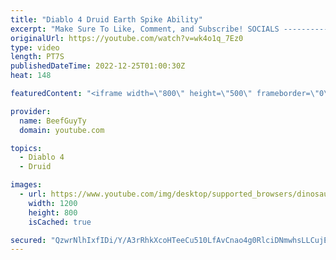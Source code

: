 ```yaml
---
title: "Diablo 4 Druid Earth Spike Ability"
excerpt: "Make Sure To Like, Comment, and Subscribe! SOCIALS ---------------------------------------------- Join Our ..."
originalUrl: https://youtube.com/watch?v=wk4o1q_7Ez0
type: video
length: PT7S
publishedDateTime: 2022-12-25T01:00:30Z
heat: 148

featuredContent: "<iframe width=\"800\" height=\"500\" frameborder=\"0\" src=\"https://www.youtube.com/embed/wk4o1q_7Ez0\" allow=\"accelerometer; autoplay; encrypted-media; gyroscope; picture-in-picture\" allowfullscreen></iframe>"

provider:
  name: BeefGuyTy
  domain: youtube.com

topics:
  - Diablo 4
  - Druid

images:
  - url: https://www.youtube.com/img/desktop/supported_browsers/dinosaur.png
    width: 1200
    height: 800
    isCached: true

secured: "QzwrNlhIxfIDi/Y/A3rRhkXcoHTeeCu510LfAvCnao4g0RlciDNmwhsLLCujE8WlSlTff0CzzvbAqEFhKXGnIEGIg8cuzqzosUJxBtXMbLIXHZ4NsLTRCi5Y+ux7Jqw33T42l178I4+yhjYVUnyzdIzun69qeLu8wrOnfF2vRey8Vf4o4l6oSG/V/xfKSKyw//vLzZqXXqLV21yFXTdvRlWquq/G6EhPtaZoATKu32biKQy2LYVz/GTMMqL7sQRLQq9+ZK6CY1/tIqInfLroSqutmWtCvE6xjdzZRlvg4NvDUhvP9n7bap/dv4jxlN09AANcyvJFtCoH4HNBrPDjw6cQ//e6gyyxMYlVGybYl1R+Z110fusPNuCl10wCOPw0zJiYLD7ZtfklsjqSLLLEXcE7rxWrg2MGF9aT3It/d3s=;dPFTRLAtfbXqpirbtB1y8w=="
---
```


